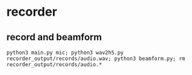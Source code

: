 # recorder

## record and beamform
```
python3 main.py mic; python3 wav2h5.py recorder_output/records/audio.wav; python3 beamform.py; rm recorder_output/records/audio.*
```
